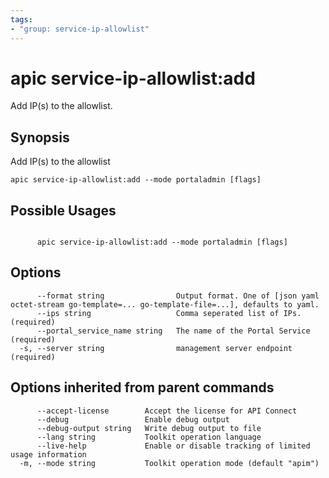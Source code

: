 ```yaml
---
tags:
- "group: service-ip-allowlist"
---
```

# apic service-ip-allowlist:add

Add IP(s) to the allowlist.

## Synopsis

Add IP(s) to the allowlist

```
apic service-ip-allowlist:add --mode portaladmin [flags]
```

## Possible Usages

```

      apic service-ip-allowlist:add --mode portaladmin [flags]

```

## Options

```
      --format string                Output format. One of [json yaml octet-stream go-template=... go-template-file=...], defaults to yaml.
      --ips string                   Comma seperated list of IPs. (required)
      --portal_service_name string   The name of the Portal Service (required)
  -s, --server string                management server endpoint (required)
```

## Options inherited from parent commands

```
      --accept-license        Accept the license for API Connect
      --debug                 Enable debug output
      --debug-output string   Write debug output to file
      --lang string           Toolkit operation language
      --live-help             Enable or disable tracking of limited usage information
  -m, --mode string           Toolkit operation mode (default "apim")
```
